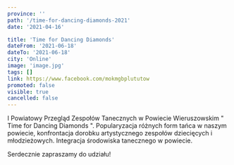 ```yaml
---
province: ''
path: '/time-for-dancing-diamonds-2021'
date: '2021-04-16'

title: 'Time for Dancing Diamonds'
dateFrom: '2021-06-18'
dateTo: '2021-06-18'
city: 'Online'
image: 'image.jpg'
tags: []
link: https://www.facebook.com/mokmgbplututow
promoted: false
visible: true
cancelled: false
---
```

I Powiatowy Przegląd Zespołów Tanecznych w Powiecie Wieruszowskim " Time for Dancing Diamonds ". Popularyzacja różnych form tańca w naszym powiecie, konfrontacja dorobku artystycznego zespołów dziecięcych i młodzieżowych. Integracja środowiska tanecznego w powiecie.

Serdecznie zapraszamy do udziału!

